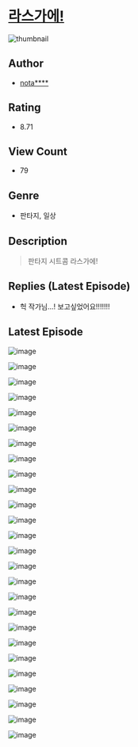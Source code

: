 # [라스가에!](https://comic.naver.com/bestChallenge/list?titleId=811337)
![thumbnail](https://image-comic.pstatic.net/user_contents_data/challenge_comic/2023/05/25/329074/upload_3976736952105121333_480x623.jpeg)

## Author
- [nota****](https://comic.naver.com/artistTitle?id=329074)

## Rating
- 8.71

## View Count
- 79

## Genre
- 판타지, 일상

## Description
> 판타지 시트콤 라스가에!

## Replies (Latest Episode)
- 헉 작가님...! 보고싶었어요!!!!!!!

## Latest Episode
![image](https://image-comic.pstatic.net/user_contents_data/challenge_comic/2023/05/25/329074/upload_7378647919478583864.jpeg)

![image](https://image-comic.pstatic.net/user_contents_data/challenge_comic/2023/05/25/329074/upload_3906370445622076770.jpeg)

![image](https://image-comic.pstatic.net/user_contents_data/challenge_comic/2023/05/25/329074/upload_7076054660852888630.jpeg)

![image](https://image-comic.pstatic.net/user_contents_data/challenge_comic/2023/05/25/329074/upload_4122264140774717026.jpeg)

![image](https://image-comic.pstatic.net/user_contents_data/challenge_comic/2023/05/25/329074/upload_3486128296870438450.jpeg)

![image](https://image-comic.pstatic.net/user_contents_data/challenge_comic/2023/05/25/329074/upload_3558743545180742455.jpeg)

![image](https://image-comic.pstatic.net/user_contents_data/challenge_comic/2023/05/25/329074/upload_3474582295973880421.jpeg)

![image](https://image-comic.pstatic.net/user_contents_data/challenge_comic/2023/05/25/329074/upload_7147319494894301240.jpeg)

![image](https://image-comic.pstatic.net/user_contents_data/challenge_comic/2023/05/25/329074/upload_3976731493182026802.jpeg)

![image](https://image-comic.pstatic.net/user_contents_data/challenge_comic/2023/05/25/329074/upload_3690248207435195957.jpeg)

![image](https://image-comic.pstatic.net/user_contents_data/challenge_comic/2023/05/25/329074/upload_7306072484710004836.jpeg)

![image](https://image-comic.pstatic.net/user_contents_data/challenge_comic/2023/05/25/329074/upload_7162467444256290099.jpeg)

![image](https://image-comic.pstatic.net/user_contents_data/challenge_comic/2023/05/25/329074/upload_3546131941389908281.jpeg)

![image](https://image-comic.pstatic.net/user_contents_data/challenge_comic/2023/05/25/329074/upload_3991144969702564454.jpeg)

![image](https://image-comic.pstatic.net/user_contents_data/challenge_comic/2023/05/25/329074/upload_3545230547258205285.jpeg)

![image](https://image-comic.pstatic.net/user_contents_data/challenge_comic/2023/05/25/329074/upload_7221020858060453169.jpeg)

![image](https://image-comic.pstatic.net/user_contents_data/challenge_comic/2023/05/25/329074/upload_3976789947753705828.jpeg)

![image](https://image-comic.pstatic.net/user_contents_data/challenge_comic/2023/05/25/329074/upload_3775534231324013620.jpeg)

![image](https://image-comic.pstatic.net/user_contents_data/challenge_comic/2023/05/25/329074/upload_7076335216586405939.jpeg)

![image](https://image-comic.pstatic.net/user_contents_data/challenge_comic/2023/05/25/329074/upload_3834308629661824306.jpeg)

![image](https://image-comic.pstatic.net/user_contents_data/challenge_comic/2023/05/25/329074/upload_7233966710567809587.jpeg)

![image](https://image-comic.pstatic.net/user_contents_data/challenge_comic/2023/05/25/329074/upload_3559304077020311910.jpeg)

![image](https://image-comic.pstatic.net/user_contents_data/challenge_comic/2023/05/25/329074/upload_7234297646334096694.jpeg)

![image](https://image-comic.pstatic.net/user_contents_data/challenge_comic/2023/05/25/329074/upload_3702581639820621360.jpeg)

![image](https://image-comic.pstatic.net/user_contents_data/challenge_comic/2023/05/25/329074/upload_7364283911602779957.jpeg)

![image](https://image-comic.pstatic.net/user_contents_data/challenge_comic/2023/05/25/329074/upload_3689683268911969075.jpeg)
